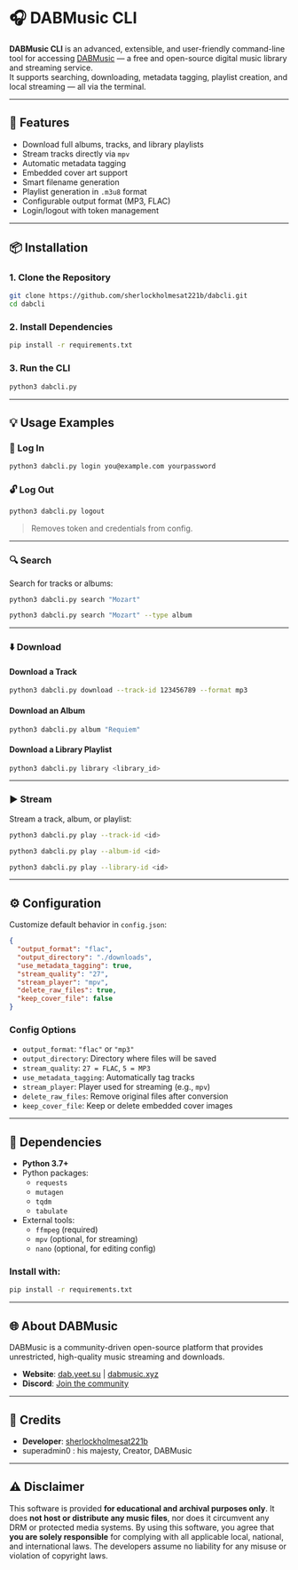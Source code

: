 # 🎧 DABMusic CLI
**DABMusic CLI** is an advanced, extensible, and user-friendly command-line tool for accessing [DABMusic](https://dab.yeet.su) — a free and open-source digital music library and streaming service.  
It supports searching, downloading, metadata tagging, playlist creation, and local streaming — all via the terminal.

---

## 🚀 Features

- Download full albums, tracks, and library playlists
- Stream tracks directly via `mpv`
- Automatic metadata tagging
- Embedded cover art support
- Smart filename generation
- Playlist generation in `.m3u8` format
- Configurable output format (MP3, FLAC)
- Login/logout with token management

---

## 📦 Installation

### 1. Clone the Repository

```bash
git clone https://github.com/sherlockholmesat221b/dabcli.git
cd dabcli
```

### 2. Install Dependencies

```bash
pip install -r requirements.txt
```

### 3. Run the CLI

```bash
python3 dabcli.py
```

---

## 💡 Usage Examples

### 🔐 Log In

```bash
python3 dabcli.py login you@example.com yourpassword
```

### 🔓 Log Out

```bash
python3 dabcli.py logout
```

> Removes token and credentials from config.

---

### 🔍 Search

Search for tracks or albums:

```bash
python3 dabcli.py search "Mozart"
```
```bash
python3 dabcli.py search "Mozart" --type album
```

---

### ⬇️ Download

#### Download a Track

```bash
python3 dabcli.py download --track-id 123456789 --format mp3
```

#### Download an Album

```bash
python3 dabcli.py album "Requiem"
```

#### Download a Library Playlist

```bash
python3 dabcli.py library <library_id>
```

---

### ▶️ Stream

Stream a track, album, or playlist:

```bash
python3 dabcli.py play --track-id <id>
```
```bash
python3 dabcli.py play --album-id <id>
```
```bash
python3 dabcli.py play --library-id <id>
```


---

## ⚙️ Configuration

Customize default behavior in `config.json`:

```json
{
  "output_format": "flac",
  "output_directory": "./downloads",
  "use_metadata_tagging": true,
  "stream_quality": "27",
  "stream_player": "mpv",
  "delete_raw_files": true,
  "keep_cover_file": false
}
```

### Config Options

- `output_format`: `"flac"` or `"mp3"`
- `output_directory`: Directory where files will be saved
- `stream_quality`: `27 = FLAC`, `5 = MP3`
- `use_metadata_tagging`: Automatically tag tracks
- `stream_player`: Player used for streaming (e.g., `mpv`)
- `delete_raw_files`: Remove original files after conversion
- `keep_cover_file`: Keep or delete embedded cover images

---

## 🧩 Dependencies

- **Python 3.7+**
- Python packages:
    - `requests`
    - `mutagen`
    - `tqdm`
    - `tabulate`
- External tools:
    - `ffmpeg` (required)
    - `mpv` (optional, for streaming)
    - `nano` (optional, for editing config)

### Install with:

```bash
pip install -r requirements.txt
```

---

## 🌐 About DABMusic

DABMusic is a community-driven open-source platform that provides unrestricted, high-quality music streaming and downloads.

- **Website**: [dab.yeet.su](https://dab.yeet.su) | [dabmusic.xyz](https://dabmusic.xyz)
- **Discord**: [Join the community](https://discord.gg/dabmusic-1347344910008979548)

---

## 👥 Credits

- **Developer**: [sherlockholmesat221b](https://github.com/sherlockholmesat221b)
- superadmin0 : his majesty, Creator, DABMusic

---

## ⚠️ Disclaimer
This software is provided **for educational and archival purposes only**.
It does **not host or distribute any music files**, nor does it circumvent any DRM or protected media systems.
By using this software, you agree that **you are solely responsible** for complying with all applicable local, national, and international laws.
The developers assume no liability for any misuse or violation of copyright laws.
